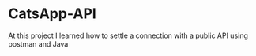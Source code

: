 # CatsApp-API
At this project I learned how to settle a connection with a public API using postman and Java
